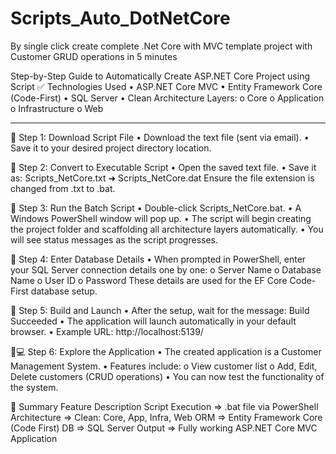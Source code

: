 # Scripts_Auto_DotNetCore
By single click create complete .Net Core with MVC template project with Customer GRUD operations in 5 minutes

Step-by-Step Guide to Automatically Create ASP.NET Core Project using Script
✅ Technologies Used
•	ASP.NET Core MVC
•	Entity Framework Core (Code-First)
•	SQL Server
•	Clean Architecture Layers:
o	Core
o	Application
o	Infrastructure
o	Web
________________________________________
📂 Step 1: Download Script File
•	Download the text file (sent via email).
•	Save it to your desired project directory location.

📄 Step 2: Convert to Executable Script
•	Open the saved text file.
•	Save it as:
Scripts_NetCore.txt ➜ Scripts_NetCore.dat
Ensure the file extension is changed from .txt to .bat.
 
🚀 Step 3: Run the Batch Script
•	Double-click Scripts_NetCore.bat.
•	A Windows PowerShell window will pop up.
•	The script will begin creating the project folder and scaffolding all architecture layers automatically.
•	You will see status messages as the script progresses.
  
🔐 Step 4: Enter Database Details
•	When prompted in PowerShell, enter your SQL Server connection details one by one:
o	Server Name
o	Database Name
o	User ID
o	Password
These details are used for the EF Core Code-First database setup.
 
🔧 Step 5: Build and Launch
•	After the setup, wait for the message:
Build Succeeded
•	The application will launch automatically in your default browser.
•	Example URL:
http://localhost:5139/
 
👨💻 Step 6: Explore the Application
•	The created application is a Customer Management System.
•	Features include:
o	View customer list
o	Add, Edit, Delete customers (CRUD operations)
•	You can now test the functionality of the system.

📌 Summary
Feature	Description
Script Execution	=> .bat file via PowerShell
Architecture	    => Clean: Core, App, Infra, Web
ORM	              => Entity Framework Core (Code First)
DB	              => SQL Server
Output	          => Fully working ASP.NET Core MVC Application
	



